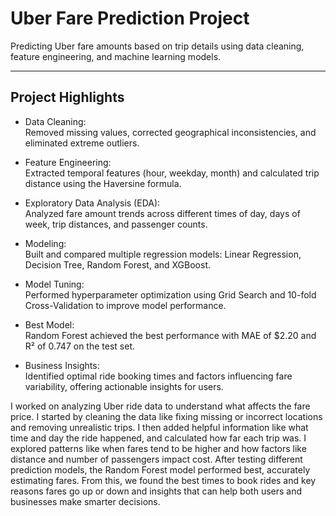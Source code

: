 # Uber Fare Prediction Project

Predicting Uber fare amounts based on trip details using data cleaning, feature engineering, and machine learning models.

---

## Project Highlights

- Data Cleaning:  
  Removed missing values, corrected geographical inconsistencies, and eliminated extreme outliers.

- Feature Engineering:  
  Extracted temporal features (hour, weekday, month) and calculated trip distance using the Haversine formula.

- Exploratory Data Analysis (EDA):  
  Analyzed fare amount trends across different times of day, days of week, trip distances, and passenger counts.

- Modeling:  
  Built and compared multiple regression models: Linear Regression, Decision Tree, Random Forest, and XGBoost.

- Model Tuning:  
  Performed hyperparameter optimization using Grid Search and 10-fold Cross-Validation to improve model performance.

- Best Model:  
  Random Forest achieved the best performance with MAE of $2.20 and R² of 0.747 on the test set.

- Business Insights:  
  Identified optimal ride booking times and factors influencing fare variability, offering actionable insights for users.

I worked on analyzing Uber ride data to understand what affects the fare price. I started by cleaning the data like fixing missing or incorrect locations and removing unrealistic trips. I then added helpful information like what time and day the ride happened, and calculated how far each trip was. I explored patterns like when fares tend to be higher and how factors like distance and number of passengers impact cost. After testing different prediction models, the Random Forest model performed best, accurately estimating fares. From this, we found the best times to book rides and key reasons fares go up or down and insights that can help both users and businesses make smarter decisions.
